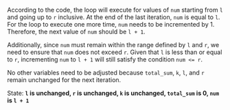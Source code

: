 According to the code, the loop will execute for values of `num` starting from `l` and going up to `r` inclusive. At the end of the last iteration, `num` is equal to `l`. For the loop to execute one more time, `num` needs to be incremented by 1. Therefore, the next value of `num` should be `l + 1`. 

Additionally, since `num` must remain within the range defined by `l` and `r`, we need to ensure that `num` does not exceed `r`. Given that `l` is less than or equal to `r`, incrementing `num` to `l + 1` will still satisfy the condition `num <= r`.

No other variables need to be adjusted because `total_sum`, `k`, `l`, and `r` remain unchanged for the next iteration.

State: **`l` is unchanged, `r` is unchanged, `k` is unchanged, `total_sum` is 0, `num` is `l + 1`**